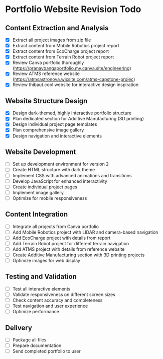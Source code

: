 # Portfolio Website Revision Todo

## Content Extraction and Analysis
- [x] Extract all project images from zip file
- [x] Extract content from Mobile Robotics project report
- [x] Extract content from EcoCharge project report
- [x] Extract content from Terrain Robot project report
- [x] Review Canva portfolio thoroughly (https://pranavbangaportfolio.my.canva.site/engineering)
- [x] Review ATMS reference website (https://atmsastronova.wixsite.com/atms-capstone-projec)
- [x] Review thibaut.cool website for interactive design inspiration

## Website Structure Design
- [x] Design dark-themed, highly interactive portfolio structure
- [x] Plan dedicated section for Additive Manufacturing (3D printing)
- [x] Design individual project page templates
- [x] Plan comprehensive image gallery
- [x] Design navigation and interactive elements

## Website Development
- [ ] Set up development environment for version 2
- [ ] Create HTML structure with dark theme
- [ ] Implement CSS with advanced animations and transitions
- [ ] Develop JavaScript for enhanced interactivity
- [ ] Create individual project pages
- [ ] Implement image gallery
- [ ] Optimize for mobile responsiveness

## Content Integration
- [ ] Integrate all projects from Canva portfolio
- [ ] Add Mobile Robotics project with LIDAR and camera-based navigation
- [ ] Add EcoCharge project with details from report
- [ ] Add Terrain Robot project for different terrain navigation
- [ ] Add ATMS project with details from reference website
- [ ] Create Additive Manufacturing section with 3D printing projects
- [ ] Optimize images for web display

## Testing and Validation
- [ ] Test all interactive elements
- [ ] Validate responsiveness on different screen sizes
- [ ] Check content accuracy and completeness
- [ ] Test navigation and user experience
- [ ] Optimize performance

## Delivery
- [ ] Package all files
- [ ] Prepare documentation
- [ ] Send completed portfolio to user
